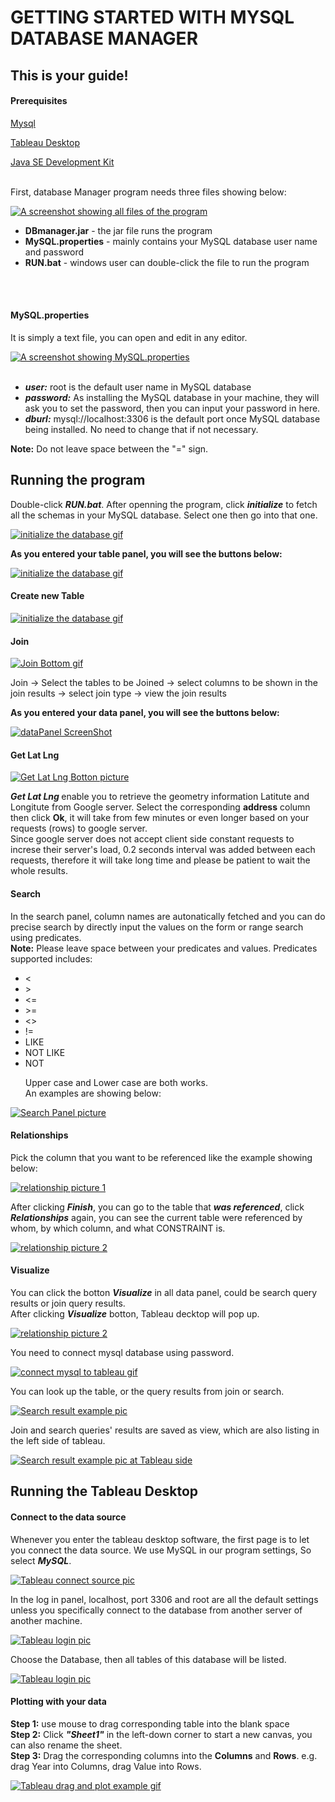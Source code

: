 <link rel="stylesheet" href="Manual/main.css">
<h1>GETTING STARTED WITH MYSQL DATABASE MANAGER</h1>
        <h2>This is your guide!</h2>
        <h4>Prerequisites</h4>   
            <a href="https://dev.mysql.com/downloads/mysql/"><p>Mysql</p></a>
            <a href="https://www.tableau.com/products/desktop/download"><p>Tableau Desktop</p></a>
            <a href="http://www.oracle.com/technetwork/java/javase/downloads/jdk10-downloads-4416644.html"><p>Java SE Development Kit</p></a>
<p><br>
  First, database Manager program needs three files showing below:
</p>
<a href="Manual/screenshots/theFiles.png">
            <img alt="A screenshot showing all files of the program" src="Manual/screenshots/theFiles.png">
</a>
<ul>
            <li><b>DBmanager.jar</b> - the jar file runs the program</li>
            <li><b>MySQL.properties</b> - mainly contains your MySQL database user name and password</li>
            <li><b>RUN.bat</b> - windows user can double-click the file to run the program</li>
</ul>
<br>
<br>
<h4>MySQL.properties</h4>
        <p>It is simply a text file, you can open and edit in any editor. </p>
        <a href="Manual/screenshots/MySQLproperties.png">
            <img alt="A screenshot showing MySQL.properties" src="Manual/screenshots/MySQLproperties.png">
</a>
<br>
<br>
<ul>         
                <li><b><em>user:</em></b>
                root is the default user name in MySQL database<br></li> 
                <li><b><em>password:</em></b> As installing the MySQL database in your machine, they will ask you to set the password, then you can input your password in here.<br></li> 
                <li><b><em>dburl:</em></b> mysql://localhost:3306 is the default port once MySQL database being installed. No need to change that if not necessary.<br></li>
            </ul>
            <b>Note:</b> Do not leave space between the "=" sign.
<br>
<h2>Running the program</h2>
 <p>
            Double-click <b><em>RUN.bat</em></b>. After openning the program, click <b><em>initialize</em></b> to fetch all the schemas in your MySQL database. Select one then go into that one.
        </p>
 <a href="Manual/screenshots/initialize.gif" >
            <img src="Manual/screenshots/initialize.gif" alt="initialize the database gif" class="gif">
        </a>
        <p><b>As you entered your table panel, you will see the buttons below:</b></p>
        <a href="Manual/screenshots/functionBtn-table.png" >
            <img src="Manual/screenshots/functionBtn-table.png" alt="initialize the database gif">
        </a>
        <h4>Create new Table</h4>
        <a href="Manual/screenshots/createTableBtn.gif" >
            <img src="Manual/screenshots/createTableBtn.gif" alt="initialize the database gif" class="gif">
        </a>   
        <h4>Join</h4>
        <a href="Manual/screenshots/joinBtn.gif">
            <img src="Manual/screenshots/joinBtn.gif" alt="Join Bottom gif" class="gif">
        </a>
        <p>Join &rarr; Select the tables to be Joined &rarr; select columns to be shown in the join results &rarr; select join type &rarr; view the join results</p>
        <p><b>As you entered your data panel, you will see the buttons below:</b></p>
        <a href="Manual/screenshots/DataPanelBtns.png" >
            <img src="Manual/screenshots/DataPanelBtns.png" alt="dataPanel ScreenShot" class="southBtns">
        </a>
        <h4>Get Lat Lng</h4>
        <a href="Manual/screenshots/getLatLngBtn.png" >
            <img src="Manual/screenshots/getLatLngBtn.png" alt="Get Lat Lng Botton picture" class="pics">
        </a>
        <p><b><em>Get Lat Lng </em></b> enable you to retrieve the geometry information Latitute and Longitute from Google server. Select the corresponding <b>address</b> column then click <b>Ok</b>, it will take from few minutes or even longer based on your requests (rows) to google server.<br>
        Since google server does not accept client side constant requests to increse their server's load, 0.2 seconds interval was added between each requests, therefore it will take long time and please be patient to wait the whole results. </p>    
        <h4>Search</h4>
        <p>In the search panel, column names are autonatically fetched and you can do precise search by directly input the values on the form or range search using predicates.<br>
        <b>Note:</b> Please leave space between your predicates and values. Predicates supported includes:<br>
        </p>
        <ul>
            <li>&#x3C;</li>
            <li>&#x3E;</li>
            <li>&#x3C;=</li>
            <li>&#x3E;=</li>
            <li>&#x3C;&#x3E;</li>
            <li>!=</li>
            <li>LIKE</li>
            <li>NOT LIKE</li>
            <li>NOT</li>
            <p>Upper case and Lower case are both works.<br> 
                An examples are showing below:
            </p>      
        </ul>
        <a href="Manual/screenshots/SearchBtn.png">
            <img src="Manual/screenshots/SearchBtn.png" alt="Search Panel picture" class="pics2">
        </a>       
        <h4>Relationships</h4>
        <p>Pick the column that you want to be referenced like the example showing below:</p>   
        <a href="Manual/screenshots/relationshipBtn.png">
            <img src="Manual/screenshots/relationshipBtn.png" alt="relationship picture 1" class="pics3">
        </a>
        <p>After clicking <b><em>Finish</em></b>, you can go to the table that <em><b>was referenced</b></em>, click <b><em>Relationships</em></b> again, you can see the current table were referenced by whom, by which column, and what CONSTRAINT is.</p>
        <a href="Manual/screenshots/relationshipBtn2.png">
            <img src="Manual/screenshots/relationshipBtn2.png" alt="relationship picture 2" class="pics4">
        </a>
        <h4>Visualize</h4>
        <p>You can click the botton 
            <b><em>Visualize</em></b> in all data panel, could be search query results or join query results.<br>
            After clicking <b><em>Visualize</em></b> botton, Tableau decktop will pop up. 
        </p>
        <a href="Manual/screenshots/visualize1.png">
            <img src="Manual/screenshots/visualize1.png" alt="relationship picture 2" class="pics2">
        </a>
        <p>You need to connect mysql database using password.</p>
        <a href="Manual/screenshots/tableau1.gif">
            <img src="Manual/screenshots/tableau1.gif" alt="connect mysql to tableau gif" class="pics1">
        </a>
        <p>You can look up the table, or the query results from join or search. </p>
        <a href="Manual/screenshots/searchResultVis.png">
            <img src="Manual/screenshots/searchResultVis.png" alt="Search result example pic" class="pics5">
        </a>
        <p>Join and search queries' results are saved as view, which are also listing in the left side of tableau.</p>
        <a href="Manual/screenshots/searchResultVisTableauSide.png">
            <img src="Manual/screenshots/searchResultVisTableauSide.png" alt="Search result example pic at Tableau side" class="pics3">
        </a>      
        <h2>Running the Tableau Desktop</h2>
        <h4>Connect to the data source</h4>
        <p>Whenever you enter the tableau desktop software, the first page is to let you connect the data source. We use MySQL in our program settings, So select <b><em>MySQL</em></b>.</p>
        <a href="Manual/screenshots/TableauInstr0.png">
            <img src="Manual/screenshots/TableauInstr0.png" alt="Tableau connect source pic" class="pics3">
        </a>
        <p>In the log in panel, localhost, port 3306 and root are all the default settings unless you specifically connect to the database from another server of another machine.</p>
        <a href="Manual/screenshots/TableauInstr1.png">
            <img src="Manual/screenshots/TableauInstr1.png" alt="Tableau login pic" class="pics3">
        </a>
        <P>Choose the Database, then all tables of this database will be listed.</P>
        <a href="Manual/screenshots/TableauInstr1.png">
            <img src="Manual/screenshots/TableauInstr2.png" alt="Tableau login pic" class="pics3">
        </a>
        <h4>Plotting with your data</h4>
        <p><b>Step 1:</b>  
            use mouse to drag corresponding table into the blank space<br>
            <b>Step 2:</b> 
            Click <b><em>"Sheet1"</em></b> in the left-down corner to start a new canvas, you can also rename the sheet.<br>
            <b>Step 3:</b> Drag the corresponding columns into the <b>Columns</b> and <b>Rows</b>. e.g. drag Year into Columns, drag Value into Rows.
        </p>        
        <a href="Manual/screenshots/TableauInstr3.gif">
            <img src="Manual/screenshots/TableauInstr3.gif" alt="Tableau drag and plot example gif" class="gif">
        </a>
